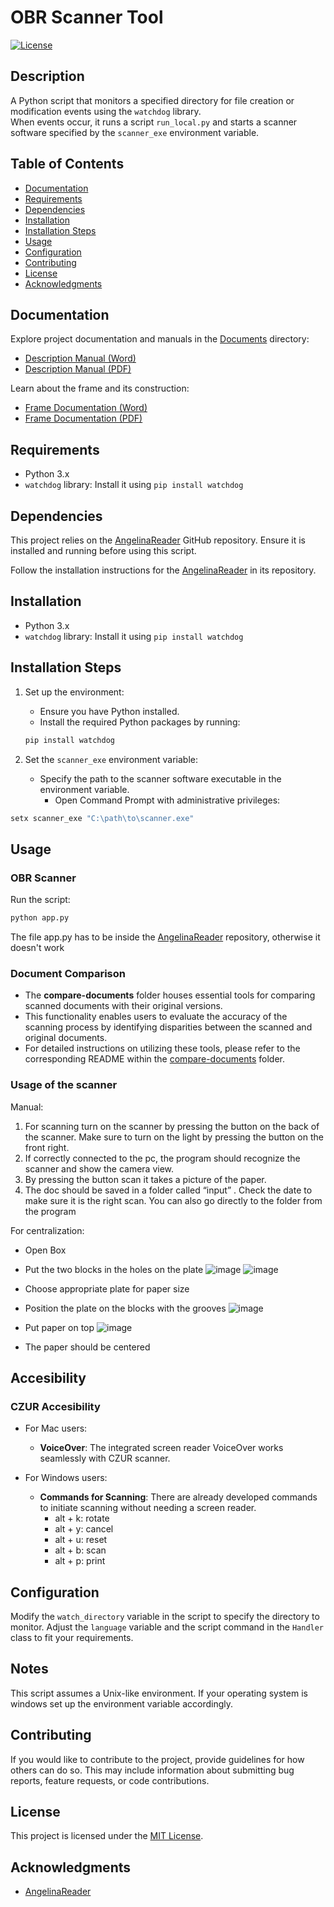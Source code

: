 # OBR Scanner Tool

[![License](https://img.shields.io/badge/License-MIT-blue.svg)](LICENSE)

## Description

A Python script that monitors a specified directory for file creation or modification events using the `watchdog`
library.\
When events occur, it runs a script `run_local.py` and starts a scanner software specified by the `scanner_exe`
environment variable.

## Table of Contents

- [Documentation](#documentation)
- [Requirements](#requirements)
- [Dependencies](#dependencies)
- [Installation](#installation)
- [Installation Steps](#installation-steps)
- [Usage](#usage)
- [Configuration](#configuration)
- [Contributing](#contributing)
- [License](#license)
- [Acknowledgments](#acknowledgments)

## Documentation

Explore project documentation and manuals in the [Documents](Documents) directory:

- [Description Manual (Word)](Documents/Description_Manual.docx)
- [Description Manual (PDF)](Documents/Description_Manual.pdf)

Learn about the frame and its construction:

- [Frame Documentation (Word)](Documents/Frame.docx)
- [Frame Documentation (PDF)](Documents/Frame.pdf)

## Requirements

- Python 3.x
- `watchdog` library: Install it using `pip install watchdog`

## Dependencies

This project relies on the [AngelinaReader](https://github.com/IlyaOvodov/AngelinaReader) GitHub repository. Ensure it
is installed and running before using this script.

Follow the installation instructions for the [AngelinaReader](https://github.com/IlyaOvodov/AngelinaReader) in its
repository.

## Installation

- Python 3.x
- `watchdog` library: Install it using `pip install watchdog`

## Installation Steps

1. Set up the environment:
    - Ensure you have Python installed.
    - Install the required Python packages by running:
   ```bash
   pip install watchdog
   ```

2. Set the `scanner_exe` environment variable:
    - Specify the path to the scanner software executable in the environment variable.
       - Open Command Prompt with administrative privileges:
  ```cmd
  setx scanner_exe "C:\path\to\scanner.exe"
  ```

## Usage

### OBR Scanner


Run the script:

   ```bash
   python app.py
   ```

The file app.py has to be inside the [AngelinaReader](https://github.com/IlyaOvodov/AngelinaReader) repository,
otherwise it doesn't work

### Document Comparison
- The **compare-documents** folder houses essential tools for comparing scanned documents with their original versions.     
- This functionality enables users to evaluate the accuracy of the scanning process by identifying disparities between the scanned and original documents.     
- For detailed instructions on utilizing these tools, please refer to the corresponding README within the [compare-documents](/compare-documents/README.md) folder.

### Usage of the scanner

Manual:

1.	For scanning turn on the scanner by pressing the button on the back of the scanner. Make sure to turn on the light by pressing the button on the front right. 
2.	If correctly connected to the pc, the program should recognize the scanner and show the camera view. 
3.	By pressing the button scan it takes a picture of the paper. 
4.	The doc should be saved in a folder called “input” . Check the date to make sure it is the right scan. You can also go directly to the folder from the program 


For centralization: 
- Open Box
- Put the two blocks in the holes on the plate
  ![image](https://github.com/paatisanchez/obr-scanner/assets/162608488/f3d61505-6c45-41a7-8cfd-22473bd29cea)
![image](https://github.com/paatisanchez/obr-scanner/assets/162608488/d2cfe89b-2aa6-4b24-a93d-e9fe0e188419)

- Choose appropriate plate for paper size 
- Position the plate on the blocks  with the grooves
  ![image](https://github.com/paatisanchez/obr-scanner/assets/162608488/f5f3dacc-a5d6-45c1-a6a4-9fa718ec8358)

- Put paper on top
  ![image](https://github.com/paatisanchez/obr-scanner/assets/162608488/66b0f671-26ea-4359-a010-60fe59cdb13a)

- The paper should be centered

## Accesibility 

### CZUR Accesibility

- For Mac users:
    - **VoiceOver**: The integrated screen reader VoiceOver works seamlessly with CZUR scanner.
  
- For Windows users:
    - **Commands for Scanning**: There are already developed commands to initiate scanning without needing a screen reader.
        - alt + k: rotate
        - alt + y: cancel
        - alt + u: reset
        - alt + b: scan
        - alt + p: print
          
## Configuration

Modify the `watch_directory` variable in the script to specify the directory to monitor.
Adjust the `language` variable and the script command in the `Handler` class to fit your requirements.

## Notes

This script assumes a Unix-like environment.
If your operating system is windows set up the environment variable accordingly.

## Contributing

If you would like to contribute to the project, provide guidelines for how others can do so. This may include
information about submitting bug reports, feature requests, or code contributions.

## License

This project is licensed under the [MIT License](LICENSE).

## Acknowledgments

- [AngelinaReader](https://github.com/IlyaOvodov/AngelinaReader)
